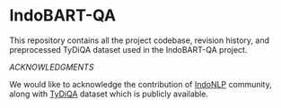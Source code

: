 # IndoBART-QA
This repository contains all the project codebase, revision history, and preprocessed TyDiQA dataset used in the IndoBART-QA project.

*ACKNOWLEDGMENTS*

We would like to acknowledge the contribution of [IndoNLP](https://indonlp.github.io/) community, along with [TyDiQA](https://github.com/google-research-datasets/tydiqa) dataset which is publicly available.

